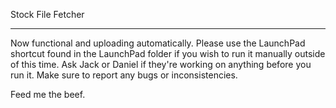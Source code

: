 Stock File Fetcher

---------------------
Now functional and uploading automatically.
Please use the LaunchPad shortcut found in the LaunchPad folder if you wish to run it manually outside of this time.
Ask Jack or Daniel if they're working on anything before you run it.
Make sure to report any bugs or inconsistencies.






































Feed me the beef.
